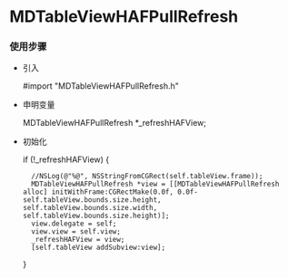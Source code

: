 MDTableViewHAFPullRefresh
=========================

### 使用步骤

- 引入

	#import "MDTableViewHAFPullRefresh.h"

- 申明变量

	MDTableViewHAFPullRefresh *_refreshHAFView;

- 初始化

	if (!_refreshHAFView) {
        
        //NSLog(@"%@", NSStringFromCGRect(self.tableView.frame));
        MDTableViewHAFPullRefresh *view = [[MDTableViewHAFPullRefresh alloc] initWithFrame:CGRectMake(0.0f, 0.0f-self.tableView.bounds.size.height, self.tableView.bounds.size.width, self.tableView.bounds.size.height)];
        view.delegate = self;
        view.view = self.view;
        _refreshHAFView = view;
        [self.tableView addSubview:view];
    }